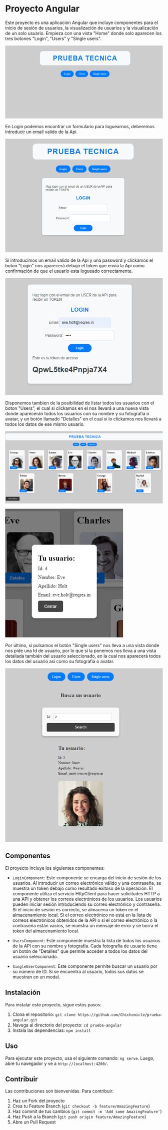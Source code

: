 # Proyecto Angular

Este proyecto es una aplicación Angular que incluye componentes para el inicio de sesión de usuarios, la visualización de usuarios y la visualización de un solo usuario.
Empieza con una vista "Home" donde solo aparecen los tres botones "Login", "Users" y "Single users".

![Home](./src/assets/pictures/Home.png)

En Login podemos encontrar un formulario para loguearnos, deberemos introducir un email valido de la Api.

![Login](./src/assets/pictures/Login.png)

Si introducimos un email valido de la Api y una password y clickamos el boton "Login" nos aparecerá debajo el token que envia la Api como confirmación de que el usuario esta logueado correctamente.

![Token](./src/assets/pictures/Token.png)

Disponemos tambien de la posibilidad de listar todos los usuarios con el boton "Users", el cual si clickamos en el nos llevará a una nueva vista donde aparecerán todos los usuarios con su nombre y su fotografia o avatar, y un botón llamado "Detalles" en el cual si lo clickamos nos llevará a todos los datos de ese mismo usuario.

![Users](./src/assets/pictures/Users.png)

![Users detail](./src/assets/pictures/User.png)

Por último, si pulsamos el botón "Single users" nos lleva a una vista donde nos pide una Id de usuario, por lo que si la ponemos nos lleva a una vista detallada también del usuario seleccionado, en la cual nos aparecerá todos los datos del usuario así como su fotografia o avatar.

![User-detail](./src/assets/pictures/User-detail.png)

## Componentes

El proyecto incluye los siguientes componentes:

- `LoginComponent`: Este componente se encarga del inicio de sesión de los usuarios. Al introducir un correo electrónico válido y una contraseña, se muestra un token debajo como resultado exitoso de la operación. El componente utiliza el servicio HttpClient para hacer solicitudes HTTP a una API y obtener los correos electrónicos de los usuarios. Los usuarios pueden iniciar sesión introduciendo su correo electrónico y contraseña. Si el inicio de sesión es correcto, se almacena un token en el almacenamiento local. Si el correo electrónico no está en la lista de correos electrónicos obtenidos de la API o si el correo electrónico o la contraseña están vacíos, se muestra un mensaje de error y se borra el token del almacenamiento local.

- `UsersComponent`: Este componente muestra la lista de todos los usuarios de la API con su nombre y fotografía. Cada fotografía de usuario tiene un botón de "Detalles" que permite acceder a todos los datos del usuario seleccionado.

- `SingleUserComponent`: Este componente permite buscar un usuario por su número de ID. Si se encuentra al usuario, todos sus datos se muestran en un modal.

## Instalación

Para instalar este proyecto, sigue estos pasos:

1. Clona el repositorio: `git clone https://github.com/Chichonicle/prueba-angular.git`
2. Navega al directorio del proyecto: `cd prueba-angular`
3. Instala las dependencias: `npm install`

## Uso

Para ejecutar este proyecto, usa el siguiente comando: `ng serve`. Luego, abre tu navegador y ve a `http://localhost:4200/`.

## Contribuir

Las contribuciones son bienvenidas. Para contribuir:

1. Haz un Fork del proyecto
2. Crea tu Feature Branch (`git checkout -b feature/AmazingFeature`)
3. Haz commit de tus cambios (`git commit -m 'Add some AmazingFeature'`)
4. Haz Push a la Branch (`git push origin feature/AmazingFeature`)
5. Abre un Pull Request


